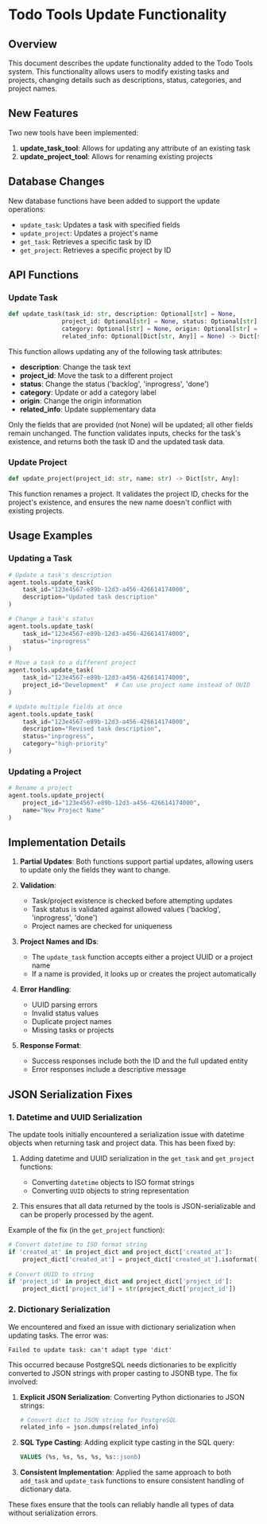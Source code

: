 # Todo Tools Update Functionality

## Overview

This document describes the update functionality added to the Todo Tools system. This functionality allows users to modify existing tasks and projects, changing details such as descriptions, status, categories, and project names.

## New Features

Two new tools have been implemented:

1. **update_task_tool**: Allows for updating any attribute of an existing task
2. **update_project_tool**: Allows for renaming existing projects

## Database Changes

New database functions have been added to support the update operations:

- `update_task`: Updates a task with specified fields
- `update_project`: Updates a project's name
- `get_task`: Retrieves a specific task by ID
- `get_project`: Retrieves a specific project by ID

## API Functions

### Update Task

```python
def update_task(task_id: str, description: Optional[str] = None, 
               project_id: Optional[str] = None, status: Optional[str] = None,
               category: Optional[str] = None, origin: Optional[str] = None,
               related_info: Optional[Dict[str, Any]] = None) -> Dict[str, Any]:
```

This function allows updating any of the following task attributes:
- **description**: Change the task text
- **project_id**: Move the task to a different project
- **status**: Change the status ('backlog', 'inprogress', 'done')
- **category**: Update or add a category label
- **origin**: Change the origin information
- **related_info**: Update supplementary data

Only the fields that are provided (not None) will be updated; all other fields remain unchanged. The function validates inputs, checks for the task's existence, and returns both the task ID and the updated task data.

### Update Project

```python
def update_project(project_id: str, name: str) -> Dict[str, Any]:
```

This function renames a project. It validates the project ID, checks for the project's existence, and ensures the new name doesn't conflict with existing projects.

## Usage Examples

### Updating a Task

```python
# Update a task's description
agent.tools.update_task(
    task_id="123e4567-e89b-12d3-a456-426614174000",
    description="Updated task description"
)

# Change a task's status
agent.tools.update_task(
    task_id="123e4567-e89b-12d3-a456-426614174000",
    status="inprogress"
)

# Move a task to a different project
agent.tools.update_task(
    task_id="123e4567-e89b-12d3-a456-426614174000",
    project_id="Development"  # Can use project name instead of UUID
)

# Update multiple fields at once
agent.tools.update_task(
    task_id="123e4567-e89b-12d3-a456-426614174000",
    description="Revised task description",
    status="inprogress",
    category="high-priority"
)
```

### Updating a Project

```python
# Rename a project
agent.tools.update_project(
    project_id="123e4567-e89b-12d3-a456-426614174000",
    name="New Project Name"
)
```

## Implementation Details

1. **Partial Updates**: Both functions support partial updates, allowing users to update only the fields they want to change.

2. **Validation**:
   - Task/project existence is checked before attempting updates
   - Task status is validated against allowed values ('backlog', 'inprogress', 'done')
   - Project names are checked for uniqueness

3. **Project Names and IDs**:
   - The `update_task` function accepts either a project UUID or a project name
   - If a name is provided, it looks up or creates the project automatically

4. **Error Handling**:
   - UUID parsing errors
   - Invalid status values
   - Duplicate project names
   - Missing tasks or projects

5. **Response Format**:
   - Success responses include both the ID and the full updated entity
   - Error responses include a descriptive message

## JSON Serialization Fixes

### 1. Datetime and UUID Serialization

The update tools initially encountered a serialization issue with datetime objects when returning task and project data. This has been fixed by:

1. Adding datetime and UUID serialization in the `get_task` and `get_project` functions:
   - Converting `datetime` objects to ISO format strings
   - Converting `UUID` objects to string representation

2. This ensures that all data returned by the tools is JSON-serializable and can be properly processed by the agent.

Example of the fix (in the `get_project` function):

```python
# Convert datetime to ISO format string
if 'created_at' in project_dict and project_dict['created_at']:
    project_dict['created_at'] = project_dict['created_at'].isoformat()
    
# Convert UUID to string
if 'project_id' in project_dict and project_dict['project_id']:
    project_dict['project_id'] = str(project_dict['project_id'])
```

### 2. Dictionary Serialization

We encountered and fixed an issue with dictionary serialization when updating tasks. The error was:

```
Failed to update task: can't adapt type 'dict'
```

This occurred because PostgreSQL needs dictionaries to be explicitly converted to JSON strings with proper casting to JSONB type. The fix involved:

1. **Explicit JSON Serialization**: Converting Python dictionaries to JSON strings:
   ```python
   # Convert dict to JSON string for PostgreSQL
   related_info = json.dumps(related_info)
   ```

2. **SQL Type Casting**: Adding explicit type casting in the SQL query:
   ```sql
   VALUES (%s, %s, %s, %s, %s::jsonb)
   ```

3. **Consistent Implementation**: Applied the same approach to both `add_task` and `update_task` functions to ensure consistent handling of dictionary data.

These fixes ensure that the tools can reliably handle all types of data without serialization errors.
